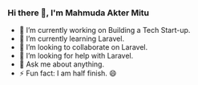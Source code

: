 ### Hi there 👋, I'm Mahmuda Akter Mitu


- 🔭 I’m currently working on Building a Tech Start-up.
- 🌱 I’m currently learning Laravel.
- 👯 I’m looking to collaborate on Laravel.
- 🤔 I’m looking for help with Laravel.
- 💬 Ask me about anything.
- ⚡ Fun fact: I am half finish. 😄 
<!--
- 📫 How to reach me: ...
- 😄 Pronouns: ...
--!>


